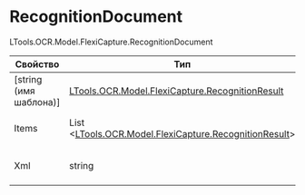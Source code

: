 # RecognitionDocument

LTools.OCR.Model.FlexiCapture.RecognitionDocument

| Свойство                | Тип                                                                            | Описание                      |
| ----------------------- | ------------------------------------------------------------------------------ | ----------------------------- |
| \[string (имя шаблона)] | [LTools.OCR.Model.FlexiCapture.RecognitionResult](recognitionresult.md)        | Результат обработки шаблона   |
| Items                   | List <[LTools.OCR.Model.FlexiCapture.RecognitionResult](recognitionresult.md)> | Массив обработанных шаблонов  |
| Xml                     | string                                                                         | Данные, полученные от сервера |

